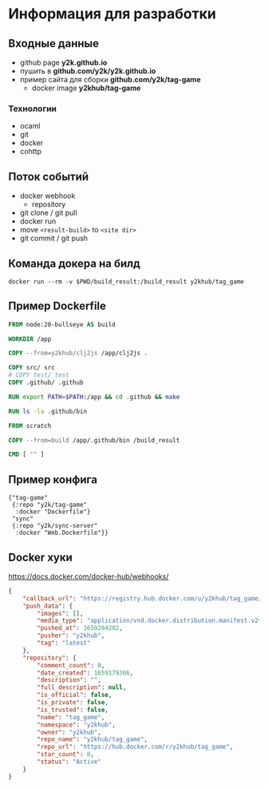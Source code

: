 # Информация для разработки

## Входные данные

- github page **y2k.github.io**
- пушить в **github.com/y2k/y2k.github.io**
- пример сайта для сборки **github.com/y2k/tag-game**
  - docker image **y2khub/tag-game**

### Технологии

- ocaml
- git
- docker
- cohttp

## Поток событий

- docker webhook
  - repository
- git clone / git pull
- docker run
- move `<result-build>` to `<site dir>`
- git commit / git push

## Команда докера на билд

`docker run --rm -v $PWD/build_result:/build_result y2khub/tag_game`

## Пример Dockerfile

```Dockerfile
FROM node:20-bullseye AS build

WORKDIR /app

COPY --from=y2khub/clj2js /app/clj2js .

COPY src/ src
# COPY test/ test
COPY .github/ .github

RUN export PATH=$PATH:/app && cd .github && make

RUN ls -la .github/bin

FROM scratch

COPY --from=build /app/.github/bin /build_result

CMD [ "" ]
```

## Пример конфига

```edn
{"tag-game"
 {:repo "y2k/tag-game"
  :docker "Dockerfile"}
 "sync"
 {:repo "y2k/sync-server"
  :docker "Web.Dockerfile"}}
```

## Docker хуки

https://docs.docker.com/docker-hub/webhooks/

```json
{
    "callback_url": "https://registry.hub.docker.com/u/y2khub/tag_game/hook/qwerty/",
    "push_data": {
        "images": [],
        "media_type": "application/vnd.docker.distribution.manifest.v2+json",
        "pushed_at": 1659284202,
        "pusher": "y2khub",
        "tag": "latest"
    },
    "repository": {
        "comment_count": 0,
        "date_created": 1659179366,
        "description": "",
        "full_description": null,
        "is_official": false,
        "is_private": false,
        "is_trusted": false,
        "name": "tag_game",
        "namespace": "y2khub",
        "owner": "y2khub",
        "repo_name": "y2khub/tag_game",
        "repo_url": "https://hub.docker.com/r/y2khub/tag_game",
        "star_count": 0,
        "status": "Active"
    }
}
```
